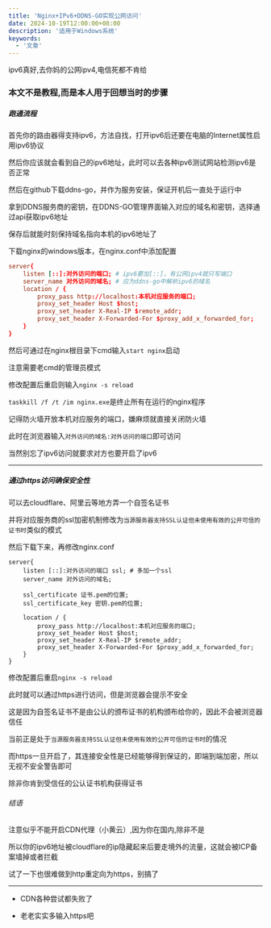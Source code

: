 ```yaml
---
title: 'Nginx+IPv6+DDNS-GO实现公网访问'
date: 2024-10-19T12:00:00+08:00
description: '适用于Windows系统'
keywords:
  - '文章'
---
```


ipv6真好,去你妈的公网ipv4,电信死都不肯给

<!--more-->

### 本文不是教程,而是本人用于回想当时的步骤

##### 跑通流程

首先你的路由器得支持ipv6，方法自找，打开ipv6后还要在电脑的Internet属性启用ipv6协议

然后你应该就会看到自己的ipv6地址，此时可以去各种ipv6测试网站检测ipv6是否正常

然后在github下载ddns-go，并作为服务安装，保证开机后一直处于运行中

拿到DDNS服务商的密钥，在DDNS-GO管理界面输入对应的域名和密钥，选择通过api获取ipv6地址

保存后就能时刻保持域名指向本机的ipv6地址了

下载nginx的windows版本，在nginx.conf中添加配置

```conf
server{
    listen [::]:对外访问的端口; # ipv6要加[::]，有公网ipv4就只写端口
    server_name 对外访问的域名; # 应为ddns-go中解析ipv6的域名
    location / {
        proxy_pass http://localhost:本机对应服务的端口;
        proxy_set_header Host $host;
        proxy_set_header X-Real-IP $remote_addr;
        proxy_set_header X-Forwarded-For $proxy_add_x_forwarded_for;
    }
}
```

然后可通过在nginx根目录下cmd输入`start nginx`启动

注意需要老cmd的管理员模式

修改配置后重启则输入`nginx -s reload`

`taskkill /f /t /im nginx.exe`是终止所有在运行的nginx程序

记得防火墙开放本机对应服务的端口，嫌麻烦就直接关闭防火墙

此时在浏览器输入`对外访问的域名:对外访问的端口`即可访问

当然别忘了ipv6访问就要求对方也要开启了ipv6

---

##### 通过https访问确保安全性

可以去cloudflare、阿里云等地方弄一个自签名证书

并将对应服务商的ssl加密机制修改为`当源服务器支持SSL认证但未使用有效的公开可信的证书时`类似的模式

然后下载下来，再修改nginx.conf

```
server{
    listen [::]:对外访问的端口 ssl; # 多加一个ssl
    server_name 对外访问的域名;

    ssl_certificate 证书.pem的位置;
    ssl_certificate_key 密钥.pem的位置;

    location / {
        proxy_pass http://localhost:本机对应服务的端口;
        proxy_set_header Host $host;
        proxy_set_header X-Real-IP $remote_addr;
        proxy_set_header X-Forwarded-For $proxy_add_x_forwarded_for;
    }
}
```

修改配置后重启`nginx -s reload`

此时就可以通过https进行访问，但是浏览器会提示不安全

这是因为自签名证书不是由公认的颁布证书的机构颁布给你的，因此不会被浏览器信任

当前正是处于`当源服务器支持SSL认证但未使用有效的公开可信的证书时`的情况

而https一旦开启了，其连接安全性是已经能够得到保证的，即端到端加密，所以无视不安全警告即可

除非你肯到受信任的公认证书机构获得证书

###### 结语

注意似乎不能开启CDN代理（小黄云）,因为你在国内,除非不是

所以你的ipv6地址被cloudflare的ip隐藏起来后要走境外的流量，这就会被ICP备案墙掉或者拦截

试了一下也很难做到http重定向为https，别搞了

---

- CDN各种尝试都失败了

- 老老实实多输入https吧